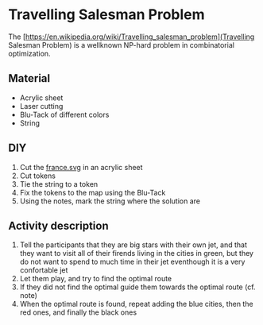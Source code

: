 # Travelling Salesman Problem

The [https://en.wikipedia.org/wiki/Travelling_salesman_problem](Travelling Salesman Problem) is a wellknown NP-hard problem in combinatorial optimization.

## Material
  - Acrylic sheet
  - Laser cutting
  - Blu-Tack of different colors
  - String

## DIY
  1. Cut the [france.svg](map) in an acrylic sheet
  2. Cut tokens
  3. Tie the string to a token
  4. Fix the tokens to the map using the Blu-Tack
  5. Using the notes, mark the string where the solution are
  
## Activity description
  1. Tell the participants that they are big stars with their own jet, and that they want to visit all of their firends living in the cities in green, but they do not want to spend to much time in their jet eventhough it is a very confortable jet
  2. Let them play, and try to find the optimal route
  3. If they did not find the optimal guide them towards the optimal route (cf. note)
  4. When the optimal route is found, repeat adding the blue cities, then the red ones, and finally the black ones
